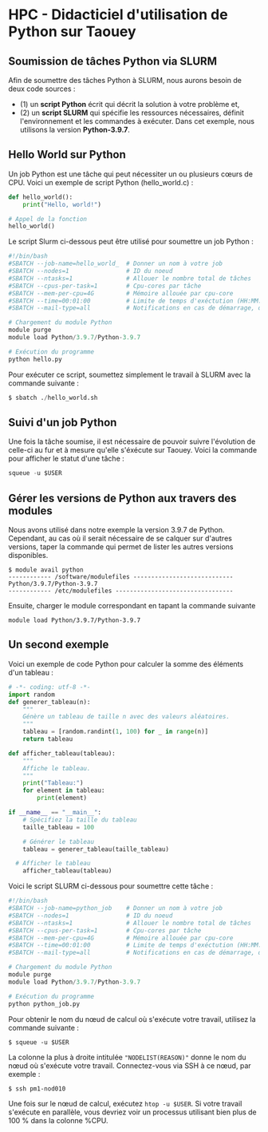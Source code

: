 # HPC - Didacticiel d'utilisation de Python sur Taouey

## Soumission de tâches Python via SLURM

Afin de soumettre des tâches Python à SLURM, nous aurons besoin de deux code sources : 
* (1) un **script Python** écrit qui décrit la solution à votre problème et,
* (2) un **script SLURM** qui spécifie les ressources nécessaires, définit l'environnement et les commandes à exécuter.
Dans cet exemple, nous utilisons la version **Python-3.9.7**.

## Hello World sur Python
Un job Python est une tâche qui peut nécessiter un ou plusieurs cœurs de CPU. Voici un exemple de script Python (hello_world.c) :

```Python
def hello_world():
    print("Hello, world!")

# Appel de la fonction
hello_world()
```

Le script Slurm ci-dessous peut être utilisé pour soumettre un job Python :

```Python
#!/bin/bash
#SBATCH --job-name=hello_world_  # Donner un nom à votre job
#SBATCH --nodes=1                # ID du noeud
#SBATCH --ntasks=1               # Allouer le nombre total de tâches
#SBATCH --cpus-per-task=1        # Cpu-cores par tâche 
#SBATCH --mem-per-cpu=4G         # Mémoire allouée par cpu-core 
#SBATCH --time=00:01:00          # Limite de temps d'exéctution (HH:MM:SS)
#SBATCH --mail-type=all          # Notifications en cas de démarrage, d'arrêt et d'erreur

# Chargement du module Python
module purge
module load Python/3.9.7/Python-3.9.7

# Exécution du programme
python hello.py
```

Pour exécuter ce script, soumettez simplement le travail à SLURM avec la commande suivante :
```Python
$ sbatch ./hello_world.sh
```
## Suivi d'un job Python 
Une fois la tâche soumise, il est nécessaire de pouvoir suivre l'évolution de celle-ci au fur et à mesure qu'elle s'éxécute sur Taouey.
Voici la commande pour afficher le statut d'une tâche :
```Python
squeue -u $USER
```
## Gérer les versions de Python aux travers des modules
Nous avons utilisé dans notre exemple la version 3.9.7 de Python. Cependant, au cas où il serait nécessaire de se calquer sur d'autres versions, 
taper la commande qui permet de lister les autres versions disponibles.

```
$ module avail python
------------ /software/modulefiles ----------------------------
Python/3.9.7/Python-3.9.7
------------ /etc/modulefiles ---------------------------------

```
Ensuite, charger le module correspondant en tapant la commande suivante
```
module load Python/3.9.7/Python-3.9.7
```


## Un second exemple

Voici un exemple de code Python pour calculer la somme des éléments d'un tableau :

```python
# -*- coding: utf-8 -*-
import random
def generer_tableau(n):
    """
    Génère un tableau de taille n avec des valeurs aléatoires.
    """
    tableau = [random.randint(1, 100) for _ in range(n)]
    return tableau

def afficher_tableau(tableau):
    """
    Affiche le tableau.
    """
    print("Tableau:")
    for element in tableau:
        print(element)

if __name__ == "__main__":
    # Spécifiez la taille du tableau
    taille_tableau = 100

    # Générer le tableau
    tableau = generer_tableau(taille_tableau)

  # Afficher le tableau
    afficher_tableau(tableau)
```
Voici le script SLURM ci-dessous pour soumettre cette tâche :

```python
#!/bin/bash
#SBATCH --job-name=python_job    # Donner un nom à votre job
#SBATCH --nodes=1                # ID du noeud
#SBATCH --ntasks=1               # Allouer le nombre total de tâches
#SBATCH --cpus-per-task=1        # Cpu-cores par tâche 
#SBATCH --mem-per-cpu=4G         # Mémoire allouée par cpu-core 
#SBATCH --time=00:01:00          # Limite de temps d'exéctution (HH:MM:SS)
#SBATCH --mail-type=all          # Notifications en cas de démarrage, d'arrêt et d'erreur

# Chargement du module Python
module purge
module load Python/3.9.7/Python-3.9.7

# Exécution du programme
python python_job.py
```

Pour obtenir le nom du nœud de calcul où s'exécute votre travail, utilisez la commande suivante :

```
$ squeue -u $USER
```
La colonne la plus à droite intitulée ```"NODELIST(REASON)"``` donne le nom du nœud où s'exécute votre travail. Connectez-vous via SSH à ce nœud, par exemple :

```
$ ssh pm1-nod010
```
Une fois sur le nœud de calcul, exécutez ```htop -u $USER```. 
Si votre travail s'exécute en parallèle, vous devriez voir un processus utilisant bien plus de 100 % dans la colonne %CPU. 




